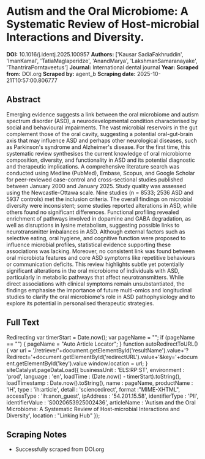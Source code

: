 # Autism and the Oral Microbiome: A Systematic Review of Host-microbial Interactions and Diversity.

**DOI:** 10.1016/j.identj.2025.100957
**Authors:** ['Kausar SadiaFakhruddin', 'ImanKamal', 'TatiaMaglaperidze', 'AnandMarya', 'LakshmanSamaranayake', 'ThantriraPorntaveetus']
**Journal:** International dental journal
**Year:** 
**Scraped from:** DOI.org
**Scraped by:** agent_b
**Scraping date:** 2025-10-21T10:57:00.806777

## Abstract

Emerging evidence suggests a link between the oral microbiome and autism spectrum disorder (ASD), a neurodevelopmental condition characterised by social and behavioural impairments. The vast microbial reservoirs in the gut complement those of the oral cavity, suggesting a potential oral-gut-brain axis that may influence ASD and perhaps other neurological diseases, such as Parkinson's syndrome and Alzheimer's disease. For the first time, this systematic review synthesises the current knowledge of oral microbiome composition, diversity, and functionality in ASD and its potential diagnostic and therapeutic implications.
A comprehensive literature search was conducted using Medline (PubMed), Embase, Scopus, and Google Scholar for peer-reviewed case-control and cross-sectional studies published between January 2000 and January 2025. Study quality was assessed using the Newcastle-Ottawa scale.
Nine studies (n = 8533; 2536 ASD and 5937 controls) met the inclusion criteria. The overall findings on microbial diversity were inconsistent; some studies reported alterations in ASD, while others found no significant differences. Functional profiling revealed enrichment of pathways involved in dopamine and GABA degradation, as well as disruptions in lysine metabolism, suggesting possible links to neurotransmitter imbalances in ASD. Although external factors such as selective eating, oral hygiene, and cognitive function were proposed to influence microbial profiles, statistical evidence supporting these associations was lacking. Moreover, no consistent link was found between oral microbiota features and core ASD symptoms like repetitive behaviours or communication deficits.
This review highlights subtle yet potentially significant alterations in the oral microbiome of individuals with ASD, particularly in metabolic pathways that affect neurotransmitters. While direct associations with clinical symptoms remain unsubstantiated, the findings emphasise the importance of future multi-omics and longitudinal studies to clarify the oral microbiome's role in ASD pathophysiology and to explore its potential in personalised therapeutic strategies.

## Full Text

Redirecting var timerStart = Date.now(); var pageName = ""; if (pageName == "") { pageName = "Auto Article Locator"; } function autoRedirectToURL() { var url = '/retrieve/'+document.getElementById('resultName').value+'?Redirect='+document.getElementById('redirectURL').value+'&key='+document.getElementById('key').value window.location = url; } siteCatalyst.pageDataLoad({ businessUnit : 'ELS:RP:ST', environment : 'prod', language : 'en', loadTime : (Date.now() - timerStart).toString(), loadTimestamp : Date.now().toString(), name : pageName, productName : 'IH', type : 'ih:article', detail : 'sciencedirect', format :"MIME-XHTML", accessType : 'ih:anon_guest', ipAddress : '54.201.15.58', identifierType : 'PII', identifierValue : 'S0020653925002436', articleName : 'Autism and the Oral Microbiome: A Systematic Review of Host-microbial Interactions and Diversity', location : "Linking Hub" });

## Scraping Notes

- Successfully scraped from DOI.org
